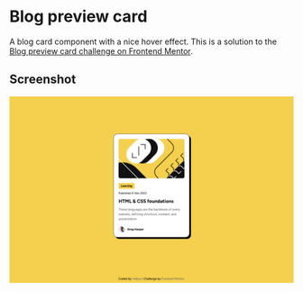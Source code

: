 # Blog preview card

A blog card component with a nice hover effect. This is a solution to the [Blog preview card challenge on Frontend Mentor](https://www.frontendmentor.io/challenges/blog-preview-card-ckPaj01IcS).

## Screenshot

![](./screenshot.jpg)
